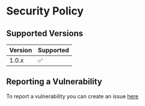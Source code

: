 # Security Policy

## Supported Versions

| Version | Supported          |
| ------- | ------------------ |
| 1.0.x   | :white_check_mark: |

## Reporting a Vulnerability

To report a vulnerability you can create an issue [here](https://github.com/Madu-de/MaduChat/issues)
